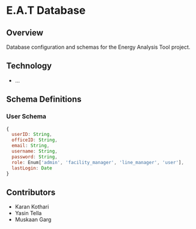 # E.A.T Database

## Overview
Database configuration and schemas for the Energy Analysis Tool project.

## Technology
- ...

## Schema Definitions

### User Schema
```javascript
{
  userID: String,
  officeID: String,
  email: String,
  username: String,
  password: String,
  role: Enum['admin', 'facility_manager', 'line_manager', 'user'],
  lastLogin: Date
}
```
## Contributors
- Karan Kothari
- Yasin Tella
- Muskaan Garg
